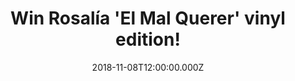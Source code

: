 ---
campaign-uuid: "c-a3eb940c-a7db-4e3b-8054-5bc9514cec9e"
type: "Competition"
category: "Music"
date: "2018-11-08T12:00:00.000Z"
end-date: "2018-12-08T23:59:00.000Z"
disable-form: false
is_promoted: false
has_entry_page: true
title: "Win Rosalía 'El Mal Querer' vinyl edition!"
competition-description: "<p>If you haven’t heard of her yet… you don’t know what\
  \ you’re missing out! We have in our hands the brand new album of the flamenco’\
  s start sensation Rosalía ‘El Mal Querer’ vinyl edition. Rosalía has a lot to say\
  \ and that’s what she does across 11 amazing songs in her brand new album.</p>\n\
  <p>Want to discover the flamenco-pop star sensation? Click below for a chance to\
  \ win.</p>\n"
hero-header: "Win Rosalía 'El Mal Querer' vinyl edition!"
terms-confirmation: "N/A"
banner-img: "https://assets.expresslyapp.com/asset-109cb1e4-3436-4cdb-941f-3c3fbaded0e1.jpg"
logo-left-href: "aaa.nme.com"
logo-left-image: "https://assets.expresslyapp.com/asset-6db42909-8824-4640-8ea2-e93ccc245e9b.jpg"
logo-left-title: "NME AAA"
bg-image-hero: "https://assets.expresslyapp.com/asset-4628539a-7b81-461a-aca4-575d812563da.jpg"
bg-image-first: "https://assets.expresslyapp.com/asset-18989c05-1734-4c10-9eed-556f058802c7.jpg"
section1-content: "<p>Rosalía, the Catalan singer, is a gamechanger. She has revolutionised\
  \ the sound of flamenco all around the world. ‘El Mal Querer’, her brand new statement,\
  \ has already conquered the heart of lots of amazing artist nowadays such as Dua\
  \ Lipa, Pharrell Williams, Ariana Grande… and many more.</p>\n<p>The Spanish singer\
  \ is already a star in Spain and right now is getting all the attention from the\
  \ English-language press, which rarely engages with Spanish-language music. She\
  \ knows how to make an impression and with her new album and fantastic music videos\
  \ she has impressed pretty much everybody all over the world.</p>\n<p>Enter the\
  \ form below for a chance to win Rosalia’s brand new album ‘ El Mal Querer’ on vinyl\
  \ edition and discover all of her amazing hits.</p>\n"
entry-title: "Win Rosalía 'El Mal Querer' vinyl edition!"
entry-content: "<p>Enter the draw to win Rosalía ‘El Mal Querer’ vinyl edition\nby\
  \ completing the form below before 23:59 on 8th of December 2018.</p>\n"
has-winner: false
prize-description: "Rosalía 'El Mal Querer' vinyl edition."
special-conditions: "Multiple entries are allowed up to one every day.\r\nThis competition\
  \ is also available on: http://club.expressly.io/competitons/rosalia-el-mal-querer-vinyl-editiom"
country-restrictions:
- "GB"
---